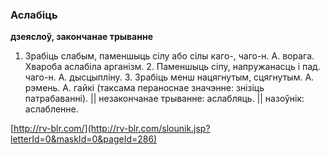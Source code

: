 ### Аслабіць
**дзеяслоў, закончанае трыванне**

1. Зрабіць слабым, паменшыць сілу або сілы каго-, чаго-н. А. ворага. Хвароба аслабіла арганізм. 2. Паменшыць сіпу, напружанасць і пад. чаго-н. А. дысцыпліну. 3. Зрабіць менш нацягнутым, сцягнутым. А. рэмень. А. гайкі (таксама пераноснае значэнне: знізіць патрабаванні). || незакончанае трыванне: аслабляць. || назоўнік: аслабленне.

<a rel="author">[http://rv-blr.com/](http://rv-blr.com/slounik.jsp?letterId=0&maskId=0&pageId=286)</a>
